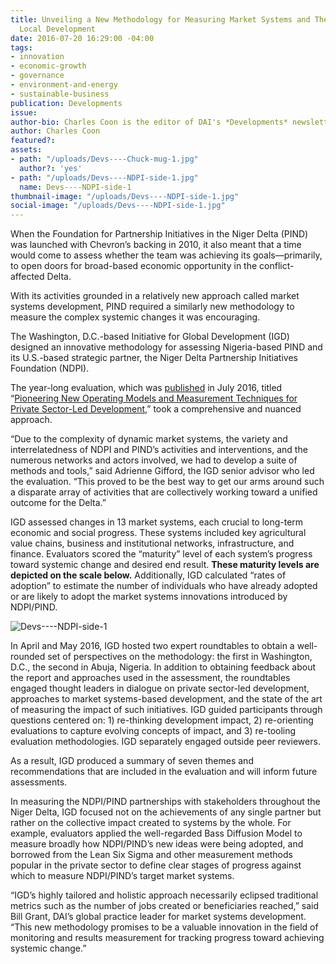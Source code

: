 ```yaml
---
title: Unveiling a New Methodology for Measuring Market Systems and Their Impact on
  Local Development
date: 2016-07-20 16:29:00 -04:00
tags:
- innovation
- economic-growth
- governance
- environment-and-energy
- sustainable-business
publication: Developments
issue: 
author-bio: Charles Coon is the editor of DAI's *Developments* newsletter.
author: Charles Coon
featured?: 
assets:
- path: "/uploads/Devs----Chuck-mug-1.jpg"
  author?: 'yes'
- path: "/uploads/Devs----NDPI-side-1.jpg"
  name: Devs----NDPI-side-1
thumbnail-image: "/uploads/Devs----NDPI-side-1.jpg"
social-image: "/uploads/Devs----NDPI-side-1.jpg"
---
```


When the Foundation for Partnership Initiatives in the Niger Delta (PIND) was launched with Chevron’s backing in 2010, it also meant that a time would come to assess whether the team was achieving its goals—primarily, to open doors for broad-based economic opportunity in the conflict-affected Delta.




With its activities grounded in a relatively new approach called market systems development, PIND required a similarly new methodology to measure the complex systemic changes it was encouraging.

The Washington, D.C.-based Initiative for Global Development (IGD) designed an innovative methodology for assessing Nigeria-based PIND and its U.S.-based strategic partner, the Niger Delta Partnership Initiatives Foundation (NDPI).

The year-long evaluation, which was [published](http://dai-global-developments.com/articles/chevrons-nigerian-initiative-found-to-decrease-business-risk-attract-local-investment-and-bring-hope/) in July 2016, titled “[Pioneering New Operating Models and Measurement Techniques for Private Sector-Led Development](http://www.pindfoundation.org/homepage/pind-ndpi-impact-assessment-report/),” took a comprehensive and nuanced approach. 

“Due to the complexity of dynamic market systems, the variety and interrelatedness of NDPI and PIND’s activities and interventions, and the numerous networks and actors involved, we had to develop a suite of methods and tools,” said Adrienne Gifford, the IGD senior advisor who led the evaluation. “This proved to be the best way to get our arms around such a disparate array of activities that are collectively working toward a unified outcome for the Delta.”

IGD assessed changes in 13 market systems, each crucial to long-term economic and social progress. These systems included key agricultural value chains, business and institutional networks, infrastructure, and finance. Evaluators scored the “maturity” level of each system’s progress toward systemic change and desired end result. **These maturity levels are depicted on the scale below.** Additionally, IGD calculated “rates of adoption” to estimate the number of individuals who have already adopted or are likely to adopt the market systems innovations introduced by NDPI/PIND.

![Devs----NDPI-side-1](/uploads/Devs----NDPI-side-1.jpg "Scoring the “maturity” level of each system’s progress toward systemic change and desired end result. Source: Institute for Global Development, Washington, D.C.")  

In April and May 2016, IGD hosted two expert roundtables to obtain a well-rounded set of perspectives on the methodology: the first in Washington, D.C., the second in Abuja, Nigeria. In addition to obtaining feedback about the report and approaches used in the assessment, the roundtables engaged thought leaders in dialogue on private sector-led development, approaches to market systems-based development, and the state of the art of measuring the impact of such initiatives. IGD guided participants through questions centered on: 1) re-thinking development impact, 2) re-orienting evaluations to capture evolving concepts of impact, and 3) re-tooling evaluation methodologies. IGD separately engaged outside peer reviewers.

As a result, IGD produced a summary of seven themes and recommendations that are included in the evaluation and will inform future assessments.

In measuring the NDPI/PIND partnerships with stakeholders throughout the Niger Delta, IGD focused not on the achievements of any single partner but rather on the collective impact created to systems by the whole. For example, evaluators applied the well-regarded Bass Diffusion Model to measure broadly how NDPI/PIND’s new ideas were being adopted, and borrowed from the Lean Six Sigma and other measurement methods popular in the private sector to define clear stages of progress against which to measure NDPI/PIND’s target market systems.

“IGD’s highly tailored and holistic approach necessarily eclipsed traditional metrics such as the number of jobs created or beneficiaries reached,” said Bill Grant, DAI’s global practice leader for market systems development. “This new methodology promises to be a valuable innovation in the field of monitoring and results measurement for tracking progress toward achieving systemic change.”
